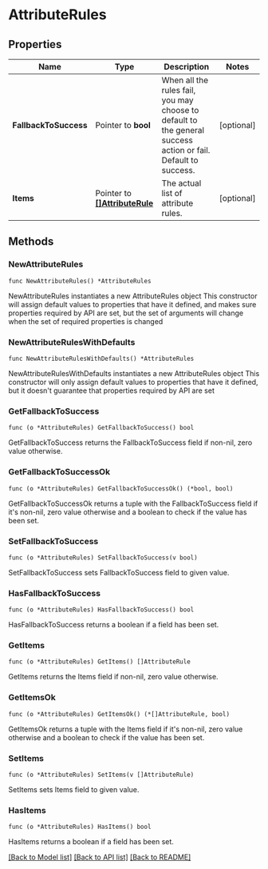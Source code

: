 # AttributeRules

## Properties

Name | Type | Description | Notes
------------ | ------------- | ------------- | -------------
**FallbackToSuccess** | Pointer to **bool** | When all the rules fail, you may choose to default to the general success action or fail. Default to success. | [optional] 
**Items** | Pointer to [**[]AttributeRule**](AttributeRule.md) | The actual list of attribute rules. | [optional] 

## Methods

### NewAttributeRules

`func NewAttributeRules() *AttributeRules`

NewAttributeRules instantiates a new AttributeRules object
This constructor will assign default values to properties that have it defined,
and makes sure properties required by API are set, but the set of arguments
will change when the set of required properties is changed

### NewAttributeRulesWithDefaults

`func NewAttributeRulesWithDefaults() *AttributeRules`

NewAttributeRulesWithDefaults instantiates a new AttributeRules object
This constructor will only assign default values to properties that have it defined,
but it doesn't guarantee that properties required by API are set

### GetFallbackToSuccess

`func (o *AttributeRules) GetFallbackToSuccess() bool`

GetFallbackToSuccess returns the FallbackToSuccess field if non-nil, zero value otherwise.

### GetFallbackToSuccessOk

`func (o *AttributeRules) GetFallbackToSuccessOk() (*bool, bool)`

GetFallbackToSuccessOk returns a tuple with the FallbackToSuccess field if it's non-nil, zero value otherwise
and a boolean to check if the value has been set.

### SetFallbackToSuccess

`func (o *AttributeRules) SetFallbackToSuccess(v bool)`

SetFallbackToSuccess sets FallbackToSuccess field to given value.

### HasFallbackToSuccess

`func (o *AttributeRules) HasFallbackToSuccess() bool`

HasFallbackToSuccess returns a boolean if a field has been set.

### GetItems

`func (o *AttributeRules) GetItems() []AttributeRule`

GetItems returns the Items field if non-nil, zero value otherwise.

### GetItemsOk

`func (o *AttributeRules) GetItemsOk() (*[]AttributeRule, bool)`

GetItemsOk returns a tuple with the Items field if it's non-nil, zero value otherwise
and a boolean to check if the value has been set.

### SetItems

`func (o *AttributeRules) SetItems(v []AttributeRule)`

SetItems sets Items field to given value.

### HasItems

`func (o *AttributeRules) HasItems() bool`

HasItems returns a boolean if a field has been set.


[[Back to Model list]](../README.md#documentation-for-models) [[Back to API list]](../README.md#documentation-for-api-endpoints) [[Back to README]](../README.md)


